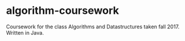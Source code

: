 # algorithm-coursework
Coursework for the class Algorithms and Datastructures taken fall 2017. Written in Java.
